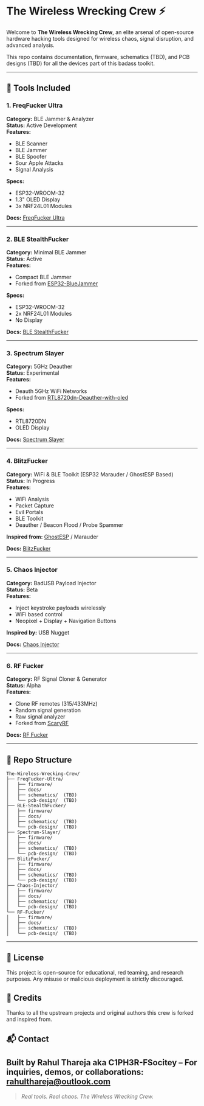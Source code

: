 # The Wireless Wrecking Crew ⚡

Welcome to **The Wireless Wrecking Crew**, an elite arsenal of open-source hardware hacking tools designed for wireless chaos, signal disruption, and advanced analysis.

This repo contains documentation, firmware, schematics (TBD), and PCB designs (TBD) for all the devices part of this badass toolkit.

---

## 🔧 Tools Included

### 1. FreqFucker Ultra  
**Category:** BLE Jammer & Analyzer  
**Status:** Active Development  
**Features:**
- BLE Scanner
- BLE Jammer
- BLE Spoofer
- Sour Apple Attacks
- Signal Analysis

**Specs:**
- ESP32-WROOM-32
- 1.3" OLED Display
- 3x NRF24L01 Modules

**Docs:** [FreqFucker Ultra](./FreqFucker-Ultra/README.md)

---

### 2. BLE StealthFucker  
**Category:** Minimal BLE Jammer  
**Status:** Active  
**Features:**
- Compact BLE Jammer
- Forked from [ESP32-BlueJammer](https://github.com/EmenstaNougat/ESP32-BlueJammer)

**Specs:**
- ESP32-WROOM-32
- 2x NRF24L01 Modules
- No Display

**Docs:** [BLE StealthFucker](./BLE-StealthFucker/README.md)

---

### 3. Spectrum Slayer  
**Category:** 5GHz Deauther  
**Status:** Experimental  
**Features:**
- Deauth 5GHz WiFi Networks
- Forked from [RTL8720dn-Deauther-with-oled](https://github.com/warwick320/RTL8720dn-Deauther-with-oled)

**Specs:**
- RTL8720DN
- OLED Display

**Docs:** [Spectrum Slayer](./Spectrum-Slayer/README.md)

---

### 4. BlitzFucker  
**Category:** WiFi & BLE Toolkit (ESP32 Marauder / GhostESP Based)  
**Status:** In Progress  
**Features:**
- WiFi Analysis
- Packet Capture
- Evil Portals
- BLE Toolkit
- Deauther / Beacon Flood / Probe Spammer

**Inspired from:** [GhostESP](https://ghostesp.net/) / Marauder

**Docs:** [BlitzFucker](./BlitzFucker/README.md)

---

### 5. Chaos Injector  
**Category:** BadUSB Payload Injector  
**Status:** Beta  
**Features:**
- Inject keystroke payloads wirelessly
- WiFi based control
- Neopixel + Display + Navigation Buttons

**Inspired by:** USB Nugget  

**Docs:** [Chaos Injector](./Chaos-Injector/README.md)

---

### 6. RF Fucker  
**Category:** RF Signal Cloner & Generator  
**Status:** Alpha  
**Features:**
- Clone RF remotes (315/433MHz)
- Random signal generation
- Raw signal analyzer
- Forked from [ScaryRF](https://github.com/FernandoHansen666/ScaryRF-315-433mhz)

**Docs:** [RF Fucker](./RF-Fucker/README.md)

---

## 📁 Repo Structure
```
The-Wireless-Wrecking-Crew/
├── FreqFucker-Ultra/
│   ├── firmware/
│   ├── docs/
│   ├── schematics/  (TBD)
│   └── pcb-design/  (TBD)
├── BLE-StealthFucker/
│   ├── firmware/
│   ├── docs/
│   ├── schematics/  (TBD)
│   └── pcb-design/  (TBD)
├── Spectrum-Slayer/
│   ├── firmware/
│   ├── docs/
│   ├── schematics/  (TBD)
│   └── pcb-design/  (TBD)
├── BlitzFucker/
│   ├── firmware/
│   ├── docs/
│   ├── schematics/  (TBD)
│   └── pcb-design/  (TBD)
├── Chaos-Injector/
│   ├── firmware/
│   ├── docs/
│   ├── schematics/  (TBD)
│   └── pcb-design/  (TBD)
└── RF-Fucker/
│   ├── firmware/
│   ├── docs/
│   ├── schematics/  (TBD)
│   └── pcb-design/  (TBD)

```

---

## 📜 License
This project is open-source for educational, red teaming, and research purposes. Any misuse or malicious deployment is strictly discouraged.

## 🙏 Credits
Thanks to all the upstream projects and original authors this crew is forked and inspired from.

## 📬 Contact
Built by Rahul Thareja aka C1PH3R-FSocitey – For inquiries, demos, or collaborations: rahulthareja@outlook.com
---

> _Real tools. Real chaos. The Wireless Wrecking Crew._
